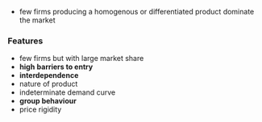 - few firms producing a homogenous or differentiated product dominate the market
### Features
- few firms but with large market share
- **high** **barriers to entry**
- **interdependence**
- nature of product
- indeterminate demand curve
- **group behaviour**
- price rigidity